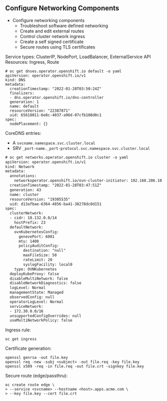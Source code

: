 ## Configure Networking Components ###
- Configure networking components
	- Troubleshoot software defined networking
	- Create and edit external routes
	- Control cluster network ingress
	- Create a self signed certificate
	- Secure routes using TLS certificates


Service types: ClusterIP, NodePort, LoadBalancer, ExternalService
API Resources: Ingress, Route

```
# oc get dnses.operator.openshift.io default -o yaml
apiVersion: operator.openshift.io/v1
kind: DNS
metadata:
  creationTimestamp: "2022-01-28T03:50:24Z"
  finalizers:
  - dns.operator.openshift.io/dns-controller
  generation: 1
  name: default
  resourceVersion: "22387871"
  uid: 65618011-6e8c-4037-a96d-07cfb108d0c1
spec:
  nodePlacement: {}

```
CoreDNS entries:
- A `svcname.namespace.svc.cluster.local`
- SRV `_port-name._port-protocol.svc.namespace.svc.cluster.local`

```diff
# oc get networks.operator.openshift.io cluster -o yaml
apiVersion: operator.openshift.io/v1
kind: Network
metadata:
  annotations:
    networkoperator.openshift.io/ovn-cluster-initiator: 192.168.206.10
  creationTimestamp: "2022-01-28T03:47:51Z"
  generation: 43
  name: cluster
  resourceVersion: "19305535"
  uid: d13afbae-6364-4856-ba41-38278dc0d151
spec:
  clusterNetwork:
  - cidr: 10.132.0.0/14
    hostPrefix: 23
  defaultNetwork:
    ovnKubernetesConfig:
      genevePort: 6081
      mtu: 1400
      policyAuditConfig:
        destination: "null"
        maxFileSize: 50
        rateLimit: 20
        syslogFacility: local0
    type: OVNKubernetes
  deployKubeProxy: false
  disableMultiNetwork: false
  disableNetworkDiagnostics: false
  logLevel: Normal
  managementState: Managed
  observedConfig: null
  operatorLogLevel: Normal
  serviceNetwork:
  - 172.30.0.0/16
  unsupportedConfigOverrides: null
  useMultiNetworkPolicy: false

```

Ingress rule:
```
oc get ingress
```

Certificate generation:
```
openssl genrsa -out file.key
openssl req -new -subj <subject> -out file.req -key file.key
openssl x509 -req -in file.req -out file.crt -signkey file.key
```

Secure route (edge/passthru):
```
oc create route edge \
> --service <svcname> --hostname <host>.apps.acme.com \
> --key file.key --cert file.crt
```
